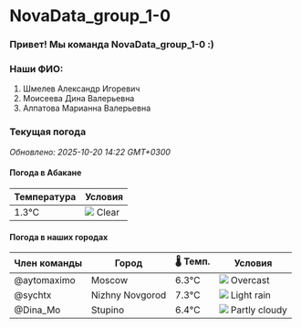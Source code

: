 # NovaData_group_1-0
### Привет! Мы команда NovaData_group_1-0 :)

### Наши ФИО:
1. Шмелев Александр Игоревич
2. Моисеева Дина Валерьевна
3. Алпатова Марианна Валерьевна

### Текущая погода
<!-- WEATHER:START -->
_Обновлено: 2025-10-20 14:22 GMT+0300_

#### Погода в Абакане

| Температура | Условия |
|-------------|----------|
| 1.3°C     | ![](https://cdn.weatherapi.com/weather/64x64/night/113.png) Clear |

#### Погода в наших городах

| Член команды  | Город               | 🌡️ Темп.  | Условия          |
|---------------|---------------------|-----------|--------------------|
| @aytomaximo    | Moscow              |    6.3°C | ![](https://cdn.weatherapi.com/weather/64x64/day/122.png) Overcast     |
| @sychtx        | Nizhny Novgorod     |    7.3°C | ![](https://cdn.weatherapi.com/weather/64x64/day/296.png) Light rain   |
| @Dina_Mo       | Stupino             |    6.4°C | ![](https://cdn.weatherapi.com/weather/64x64/day/116.png) Partly cloudy |

<!-- WEATHER:END -->
